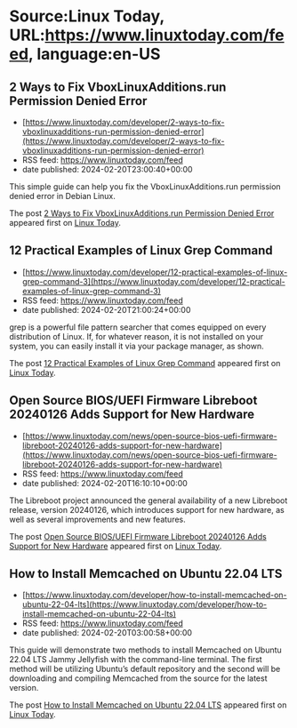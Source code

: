 # Source:Linux Today, URL:https://www.linuxtoday.com/feed, language:en-US

## 2 Ways to Fix VboxLinuxAdditions.run Permission Denied Error
 - [https://www.linuxtoday.com/developer/2-ways-to-fix-vboxlinuxadditions-run-permission-denied-error](https://www.linuxtoday.com/developer/2-ways-to-fix-vboxlinuxadditions-run-permission-denied-error)
 - RSS feed: https://www.linuxtoday.com/feed
 - date published: 2024-02-20T23:00:40+00:00

<p>This simple guide can help you fix the VboxLinuxAdditions.run permission denied error in Debian Linux.</p>
<p>The post <a href="https://www.linuxtoday.com/developer/2-ways-to-fix-vboxlinuxadditions-run-permission-denied-error/" rel="nofollow">2 Ways to Fix VboxLinuxAdditions.run Permission Denied Error</a> appeared first on <a href="https://www.linuxtoday.com" rel="nofollow">Linux Today</a>.</p>

## 12 Practical Examples of Linux Grep Command
 - [https://www.linuxtoday.com/developer/12-practical-examples-of-linux-grep-command-3](https://www.linuxtoday.com/developer/12-practical-examples-of-linux-grep-command-3)
 - RSS feed: https://www.linuxtoday.com/feed
 - date published: 2024-02-20T21:00:24+00:00

<p>grep is a powerful file pattern searcher that comes equipped on every distribution of Linux. If, for whatever reason, it is not installed on your system, you can easily install it via your package manager, as shown.</p>
<p>The post <a href="https://www.linuxtoday.com/developer/12-practical-examples-of-linux-grep-command-3/" rel="nofollow">12 Practical Examples of Linux Grep Command</a> appeared first on <a href="https://www.linuxtoday.com" rel="nofollow">Linux Today</a>.</p>

## Open Source BIOS/UEFI Firmware Libreboot 20240126 Adds Support for New Hardware
 - [https://www.linuxtoday.com/news/open-source-bios-uefi-firmware-libreboot-20240126-adds-support-for-new-hardware](https://www.linuxtoday.com/news/open-source-bios-uefi-firmware-libreboot-20240126-adds-support-for-new-hardware)
 - RSS feed: https://www.linuxtoday.com/feed
 - date published: 2024-02-20T16:10:10+00:00

<p>The Libreboot project announced the general availability of a new Libreboot release, version 20240126, which introduces support for new hardware, as well as several improvements and new features.</p>
<p>The post <a href="https://www.linuxtoday.com/news/open-source-bios-uefi-firmware-libreboot-20240126-adds-support-for-new-hardware/" rel="nofollow">Open Source BIOS/UEFI Firmware Libreboot 20240126 Adds Support for New Hardware</a> appeared first on <a href="https://www.linuxtoday.com" rel="nofollow">Linux Today</a>.</p>

## How to Install Memcached on Ubuntu 22.04 LTS
 - [https://www.linuxtoday.com/developer/how-to-install-memcached-on-ubuntu-22-04-lts](https://www.linuxtoday.com/developer/how-to-install-memcached-on-ubuntu-22-04-lts)
 - RSS feed: https://www.linuxtoday.com/feed
 - date published: 2024-02-20T03:00:58+00:00

<p>This guide will demonstrate two methods to install Memcached on Ubuntu 22.04 LTS Jammy Jellyfish with the command-line terminal. The first method will be utilizing Ubuntu&#8217;s default repository and the second will be downloading and compiling Memcached from the source for the latest version.</p>
<p>The post <a href="https://www.linuxtoday.com/developer/how-to-install-memcached-on-ubuntu-22-04-lts/" rel="nofollow">How to Install Memcached on Ubuntu 22.04 LTS</a> appeared first on <a href="https://www.linuxtoday.com" rel="nofollow">Linux Today</a>.</p>

